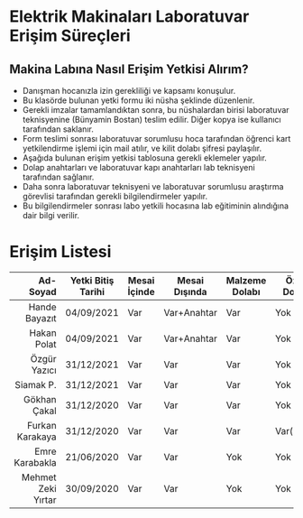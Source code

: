 # Elektrik Makinaları Laboratuvar Erişim Süreçleri

## Makina Labına Nasıl Erişim Yetkisi Alırım?

- Danışman hocanızla izin gerekliliği ve kapsamı konuşulur.
- Bu klasörde bulunan yetki formu iki nüsha şeklinde düzenlenir.
- Gerekli imzalar tamamlandıktan sonra, bu nüshalardan birisi laboratuvar teknisyenine (Bünyamin Bostan) teslim edilir. Diğer kopya ise kullanıcı tarafından saklanır.
- Form teslimi sonrası laboratuvar sorumlusu hoca tarafından öğrenci kart yetkilendirme işlemi için mail atılır, ve kilit dolabı şifresi paylaşılır. 
- Aşağıda bulunan erişim yetkisi tablosuna gerekli eklemeler yapılır.
- Dolap anahtarları ve laboratuvar kapı anahtarları lab teknisyeni tarafından sağlanır.
- Daha sonra laboratuvar teknisyeni ve laboratuvar sorumlusu araştırma görevlisi tarafından gerekli bilgilendirmeler yapılır.
- Bu bilgilendirmeler sonrası labo yetkili hocasına lab eğitiminin alındığına dair bilgi verilir.


# Erişim Listesi


| Ad-Soyad | Yetki Bitiş Tarihi| Mesai İçinde | Mesai Dışında | Malzeme Dolabı | Özel Dolap |
|---------:|-------------------|--------------|---------------|----------------|------------|
| Hande Bayazıt | 04/09/2021   |       Var    |   Var+Anahtar |   Var          |  Yok       |
| Hakan Polat   | 04/09/2021   |       Var    |   Var+Anahtar |   Var          |  Yok       |
| Özgür Yazıcı  | 31/12/2021   |       Var    |    Var        |   Var          |  Yok       |
| Siamak P.     | 31/12/2021   |       Var    |    Var        |   Var          |  Yok       |
| Gökhan Çakal  | 31/12/2020   |       Var    |    Var        |   Var          |  Yok       |
| Furkan Karakaya  | 31/12/2020|       Var    |    Var        |   Var          |  Var(No:?)   |
| Emre Karabakla  | 21/06/2020|       Var    |    Var        |   Yok          |  Yok   |
| Mehmet Zeki Yırtar | 30/09/2020|       Var    |    Var        |   Yok          |  Yok   |
